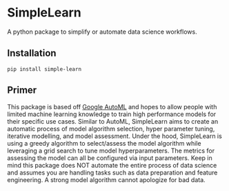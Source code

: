 # SimpleLearn

A python package to simplify or automate data science workflows.

## Installation

```
pip install simple-learn
```

## Primer

This package is based off [Google AutoML](https://cloud.google.com/automl) and hopes to allow people with limited machine learning knowledge to train high performance models for their specific use cases. Similar to AutoML,
SimpleLearn aims to create an automatic process of model algorithm selection, hyper parameter tuning, iterative modelling, and model assessment. Under the hood, SimpleLearn is using a greedy algorithm to select/assess the model algorithm while leveraging a grid search to tune model hyperparameters. The metrics for assessing the model can all be configured via input parameters. Keep in mind this package does NOT automate the entire process of data science and assumes you are handling tasks such as data preparation and feature engineering. A strong model algorithm cannot apologize for bad data.
